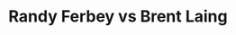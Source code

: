---
title: Randy Ferbey vs Brent Laing
player1:
  name: Ferbey, Randy
  percent: 90
  wins: 3
  losses: 0
player2:
  name: Laing, Brent
  percent: 90
  wins: 0
  losses: 3
games:
- player1:
    team: AB
    position: Third
    percent: 88
    win: 1
    loss: 0
  player2:
    team: 'ON'
    position: Lead
    percent: 94
    win: 0
    loss: 1
  event: Brier
  year: 2002
  draw: Round Robin(14)
  score: AB 9 - ON 3
- player1:
    team: AB
    position: Third
    percent: 88
    win: 1
    loss: 0
  player2:
    team: 'ON'
    position: Lead
    percent: 88
    win: 0
    loss: 1
  event: Brier
  year: 2002
  draw: Page 1-2(19)
  score: AB 7 - ON 3
- player1:
    team: AB
    position: Third
    percent: 94
    win: 1
    loss: 0
  player2:
    team: 'ON'
    position: Lead
    percent: 89
    win: 0
    loss: 1
  event: Brier
  year: 2002
  draw: Final(21)
  score: AB 9 - ON 4
- player1:
    team: FER
    position: Third
    percent: 79
    win: 1
    loss: 0
  player2:
    team: MOR
    position: Lead
    percent: 83
    win: 0
    loss: 1
  event: Trials (Men)
  year: 2001
  draw: Round Robin(2)
  score: MOR 3 - FER 9
- player1:
    team: FER
    position: Third
    percent: 76
    win: 0
    loss: 1
  player2:
    team: HOW
    position: Second
    percent: 93
    win: 1
    loss: 0
  event: Trials (Men)
  year: 2005
  draw: Round Robin(8)
  score: FER 4 - HOW 7
- player1:
    team: FERB
    position: Third
    percent: 91
    win: 0
    loss: 1
  player2:
    team: HOWA
    position: Second
    percent: 98
    win: 1
    loss: 0
  event: Trials (Men)
  year: 2009
  draw: Round Robin(6)
  score: FERB 6 - HOWA 8
---